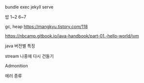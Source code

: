 ---
---
bundle exec jekyll serve

밥
1~2
6~7

gc, heap
https://mangkyu.tistory.com/118

https://nbcamp.gitbook.io/java-handbook/part-01.-hello-world/jvm

java 버전별 특징

stream 나중에 다시 건들기

Admonition

에러 종류